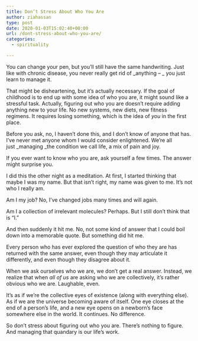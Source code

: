 ```yaml
---
title: Don’t Stress About Who You Are
author: ziahassan
type: post
date: 2020-01-03T15:02:40+00:00
url: /dont-stress-about-who-you-are/
categories:
  - spirituality

---
```

You can change your pen, but you’ll still have the same handwriting. Just like with chronic disease, you never really get rid of _anything &#8211; _ you just learn to manage it.

That might be disheartening, but it’s actually necessary. If the goal of childhood is to end up with some idea of who you are, it might sound like a stressful task. Actually, figuring out who you are doesn’t require adding anything new to your life. No new systems, new diets, new fitness regimens. It requires losing something, which is the idea of _you_ in the first place.

Before you ask, no, I haven’t done this, and I don’t know of anyone that has. I’ve never met anyone whom I would consider enlightened. We’re all just _managing _the condition we call life, a mix of pain and joy.

If you ever want to know who you are, ask yourself a few times. The answer might surprise you.

I did this the other night as a meditation. At first, I started thinking that maybe I was my name. But that isn’t right, my name was given to me. It’s not who I really am.

Am I my job? No, I’ve changed jobs many times and will again.

Am I a collection of irrelevant molecules? Perhaps. But I still don’t think that is “I.&#8221;

And then suddenly it hit me. No, not some kind of answer that I could boil down into a memorable quote. But something did hit me.

Every person who has ever explored the question of who they are has returned with the same answer, even though they may articulate it differently, and even though they disagree about it.

When we ask ourselves who we are, we don’t get a real answer. Instead, we realize that when _all of us_ are asking who we are collectively, it’s rather obvious who we are. Laughable, even.

It’s as if we’re the collective eyes of existence (along with everything else). As if we are the universe becoming aware of itself. One eye closes at the end of a person’s life, and a new eye opens on a newborn’s face somewhere else in the world. It continues. No difference.

So don’t stress about figuring out who you are. There’s nothing to figure. And managing that quandary is our life’s work.